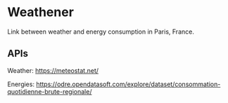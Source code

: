 # Weathener
Link between weather and energy consumption in Paris, France.

## APIs

Weather: https://meteostat.net/

Energies: https://odre.opendatasoft.com/explore/dataset/consommation-quotidienne-brute-regionale/